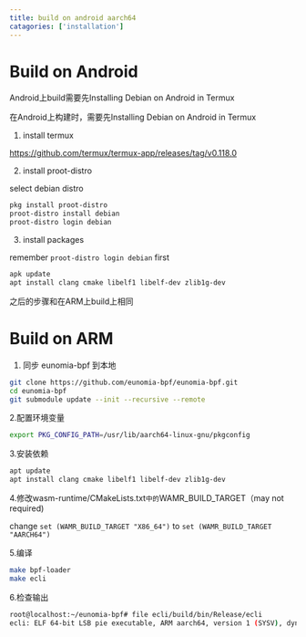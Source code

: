 ```yaml
---
title: build on android aarch64
catagories: ['installation']
---
```


# Build on  Android

Android上build需要先Installing Debian on Android in Termux 

在Android上构建时，需要先Installing Debian on Android in Termux 

1. install termux

https://github.com/termux/termux-app/releases/tag/v0.118.0

2. install proot-distro

select debian distro

```sh
pkg install proot-distro
proot-distro install debian
proot-distro login debian
```

3. install packages

remember `proot-distro login debian` first

```sh
apk update
apt install clang cmake libelf1 libelf-dev zlib1g-dev
```

之后的步骤和在ARM上build上相同



# Build on  ARM



1. 同步 eunomia-bpf 到本地

```sh
git clone https://github.com/eunomia-bpf/eunomia-bpf.git
cd eunomia-bpf
git submodule update --init --recursive --remote
```

2.配置环境变量

```sh
export PKG_CONFIG_PATH=/usr/lib/aarch64-linux-gnu/pkgconfig
```

3.安装依赖

```sh
apt update
apt install clang cmake libelf1 libelf-dev zlib1g-dev
```

4.修改wasm-runtime/CMakeLists.txt` 中的 `WAMR_BUILD_TARGET（may not required)

change `set (WAMR_BUILD_TARGET "X86_64")` to `set (WAMR_BUILD_TARGET "AARCH64")`

5.编译

```sh
make bpf-loader
make ecli
```

6.检查输出

```sh
root@localhost:~/eunomia-bpf# file ecli/build/bin/Release/ecli
ecli: ELF 64-bit LSB pie executable, ARM aarch64, version 1 (SYSV), dynamically linked, interpreter /lib/ld-linux-aarch64.so.1, BuildID[sha1]=eab42b79be75951e3a573aa7c61136239d35c868, for GNU/Linux 3.7.0, with debug_info, not stripped
```

